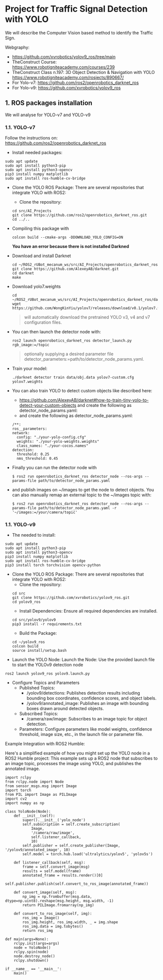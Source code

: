 # Project for Traffic Signal Detection with YOLO

We will describe the Computer Vision based method to identify the Traffic Sign.

Webgraphy:
- https://github.com/xvrobotics/yolov9_ros/tree/main
- TheConstruct Course: https://www.robotigniteacademy.com/courses/239
- TheConstruct Class n.197: 3D Object Detection & Navigation with YOLO https://www.robotigniteacademy.com/rosjects/890667/
- For Yolo-v7: https://github.com/ros2/openrobotics_darknet_ros
- For Yolo-v9: https://github.com/xvrobotics/yolov9_ros

## **1. ROS packages installation**

We will analyse for YOLO-v7 and YOLO-v9

### **1.1. YOLO-v7**

Follow the instructions on: https://github.com/ros2/openrobotics_darknet_ros

- Install needed packages:
````shell
sudo apt update
sudo apt install python3-pip
sudo apt install python3-opencv
pip3 install numpy matplotlib
sudo apt install ros-humble-cv-bridge
````
- Clone the YOLO ROS Package: There are several repositories that integrate YOLO with ROS2:
    - Clone the repository:
    ````shell
    cd src/AI_Projects
    git clone https://github.com/ros2/openrobotics_darknet_ros.git
    cd ../..
    ````
- Compiling this package with
    ````shell
    colcon build --cmake-args -DDOWNLOAD_YOLO_CONFIG=ON
    ````
    **You have an error because there is not installed Darkned**
- Download and install Darknet
    ````shell
    cd ~/ROS2_rUBot_mecanum_ws/src/AI_Projects/openrobotics_darknet_ros
    git clone https://github.com/AlexeyAB/darknet.git
    cd darknet
    make
    ````
- Download yolo7.weights
    ````shell
    cd ~/ROS2_rUBot_mecanum_ws/src/AI_Projects/openrobotics_darknet_ros/darknet
    wget https://github.com/WongKinYiu/yolov7/releases/download/v0.1/yolov7.weights
    ````

    >will automatically download the pretrained YOLO v3, v4 and v7 configuration files.

- You can then launch the detector node with:
    ````shell
    ros2 launch openrobotics_darknet_ros detector_launch.py rgb_image:=/topic
    ````
    >optionally supplying a desired parameter file detector_parameters:=path/to/detector_node_params.yaml.

- Train your model:
    ````shell
    ./darknet detector train data/obj.data yolov7-custom.cfg yolov7.weights
    ````
    
- You can also train YOLO to detect custom objects like described here: 
    - https://github.com/AlexeyAB/darknet#how-to-train-tiny-yolo-to-detect-your-custom-objects
 and create the following as detector_node_params.yaml:
    - and create the following as detector_node_params.yaml:
    ````shell
    /**:
  ros__parameters:
    network:
      config: "./your-yolo-config.cfg"
      weights: "./your-yolo-weights.weights"
      class_names: "./your-cocos.names"
    detection:
      threshold: 0.25
      nms_threshold: 0.45
    ````
- Finally you can run the detector node with
    ````shell
    $ ros2 run openrobotics_darknet_ros detector_node --ros-args --params-file path/to/detector_node_params.yaml
    ````
- and publish images on ~/images to get the node to detect objects. You can also manually remap an external topic to the ~/images topic with:
    ````shell
    $ ros2 run openrobotics_darknet_ros detector_node --ros-args --params-file path/to/detector_node_params.yaml -r '~/images:=/your/camera/topic'
    ````

### **1.1. YOLO-v9**

- The needed to install:
````shell
sudo apt update
sudo apt install python3-pip
sudo apt install python3-opencv
pip3 install numpy matplotlib
sudo apt install ros-humble-cv-bridge
pip3 install torch torchvision opencv-python
````
- Clone the YOLO ROS Package: There are several repositories that integrate YOLO with ROS2:
    - Clone the repository:
    ````shell
    cd src
    git clone https://github.com/xvrobotics/yolov9_ros.git
    cd yolov9_ros
    ````
    - Install Dependencies: Ensure all required dependencies are installed.
    ````shell
    cd src/yolov9/yolov9
    pip3 install -r requirements.txt
    ````
    - Build the Package:
    ````shell
    cd ~/yolov9_ros
    colcon build
    source install/setup.bash
    ````
- Launch the YOLO Node: Launch the Node: Use the provided launch file to start the YOLOv9 detection node
````shell
ros2 launch yolov9_ros yolov9.launch.py
````
- Configure Topics and Parameters
    - Published Topics:
        - /yolov9/detections: Publishes detection results including bounding box coordinates, confidence scores, and object labels.
        - /yolov9/annotated_image: Publishes an image with bounding boxes drawn around detected objects.
    - Subscribed Topics:
        - /camera/raw/image: Subscribes to an image topic for object detection.
    - Parameters: Configure parameters like model weights, confidence threshold, image size, etc., in the launch file or parameter file.

Example Integration with ROS2 Humble:

Here's a simplified example of how you might set up the YOLO node in a ROS2 Humble project: This example sets up a ROS2 node that subscribes to an image topic, processes the image using YOLO, and publishes the annotated image.
````shell
import rclpy
from rclpy.node import Node
from sensor_msgs.msg import Image
import torch
from PIL import Image as PILImage
import cv2
import numpy as np

class YoloNode(Node):
    def __init__(self):
        super().__init__('yolo_node')
        self.subscription = self.create_subscription(
            Image,
            '/camera/raw/image',
            self.listener_callback,
            10)
        self.publisher = self.create_publisher(Image, '/yolov9/annotated_image', 10)
        self.model = torch.hub.load('ultralytics/yolov5', 'yolov5s')

    def listener_callback(self, msg):
        frame = self.convert_image(msg)
        results = self.model(frame)
        annotated_frame = results.render()[0]
        self.publisher.publish(self.convert_to_ros_image(annotated_frame))

    def convert_image(self, msg):
        np_img = np.frombuffer(msg.data, dtype=np.uint8).reshape(msg.height, msg.width, -1)
        return PILImage.fromarray(np_img)

    def convert_to_ros_image(self, img):
        ros_img = Image()
        ros_img.height, ros_img.width, _ = img.shape
        ros_img.data = img.tobytes()
        return ros_img

def main(args=None):
    rclpy.init(args=args)
    node = YoloNode()
    rclpy.spin(node)
    node.destroy_node()
    rclpy.shutdown()

if __name__ == '__main__':
    main()
````

